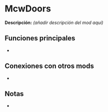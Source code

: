 # McwDoors

**Descripción:** *(añadir descripción del mod aquí)*

## Funciones principales
- 

## Conexiones con otros mods
- 

## Notas
- 
